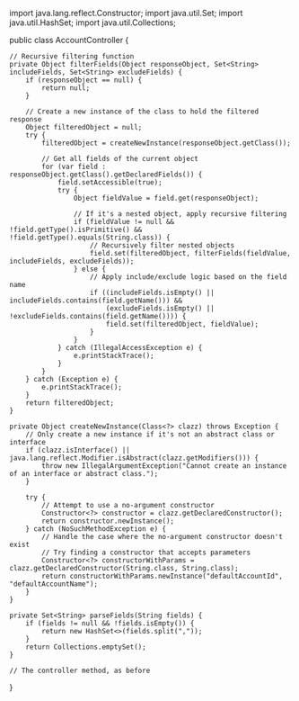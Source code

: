 import java.lang.reflect.Constructor;
import java.util.Set;
import java.util.HashSet;
import java.util.Collections;

public class AccountController {

    // Recursive filtering function
    private Object filterFields(Object responseObject, Set<String> includeFields, Set<String> excludeFields) {
        if (responseObject == null) {
            return null;
        }

        // Create a new instance of the class to hold the filtered response
        Object filteredObject = null;
        try {
            filteredObject = createNewInstance(responseObject.getClass());

            // Get all fields of the current object
            for (var field : responseObject.getClass().getDeclaredFields()) {
                field.setAccessible(true);
                try {
                    Object fieldValue = field.get(responseObject);

                    // If it's a nested object, apply recursive filtering
                    if (fieldValue != null && !field.getType().isPrimitive() && !field.getType().equals(String.class)) {
                        // Recursively filter nested objects
                        field.set(filteredObject, filterFields(fieldValue, includeFields, excludeFields));
                    } else {
                        // Apply include/exclude logic based on the field name
                        if ((includeFields.isEmpty() || includeFields.contains(field.getName())) &&
                            (excludeFields.isEmpty() || !excludeFields.contains(field.getName()))) {
                            field.set(filteredObject, fieldValue);
                        }
                    }
                } catch (IllegalAccessException e) {
                    e.printStackTrace();
                }
            }
        } catch (Exception e) {
            e.printStackTrace();
        }
        return filteredObject;
    }

    private Object createNewInstance(Class<?> clazz) throws Exception {
        // Only create a new instance if it's not an abstract class or interface
        if (clazz.isInterface() || java.lang.reflect.Modifier.isAbstract(clazz.getModifiers())) {
            throw new IllegalArgumentException("Cannot create an instance of an interface or abstract class.");
        }

        try {
            // Attempt to use a no-argument constructor
            Constructor<?> constructor = clazz.getDeclaredConstructor();
            return constructor.newInstance();
        } catch (NoSuchMethodException e) {
            // Handle the case where the no-argument constructor doesn't exist
            // Try finding a constructor that accepts parameters
            Constructor<?> constructorWithParams = clazz.getDeclaredConstructor(String.class, String.class);
            return constructorWithParams.newInstance("defaultAccountId", "defaultAccountName");
        }
    }

    private Set<String> parseFields(String fields) {
        if (fields != null && !fields.isEmpty()) {
            return new HashSet<>(fields.split(","));
        }
        return Collections.emptySet();
    }

    // The controller method, as before
}
